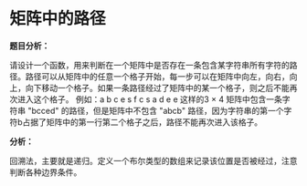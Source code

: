 # 矩阵中的路径

**题目分析：**

请设计一个函数，用来判断在一个矩阵中是否存在一条包含某字符串所有字符的路径。路径可以从矩阵中的任意一个格子开始，每一步可以在矩阵中向左，向右，向上，向下移动一个格子。如果一条路径经过了矩阵中的某一个格子，则之后不能再次进入这个格子。 例如：a b c e      s f c s      a d e e 这样的3 × 4 矩阵中包含一条字符串 "bcced" 的路径，但是矩阵中不包含 "abcb" 路径，因为字符串的第一个字符b占据了矩阵中的第一行第二个格子之后，路径不能再次进入该格子。  

**分析：**

回溯法，主要就是递归。定义一个布尔类型的数组来记录该位置是否被经过，注意判断各种边界条件。

